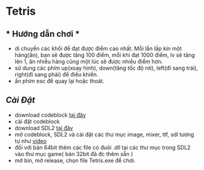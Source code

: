 # Tetris

## * Hướng dẫn chơi *
  * di chuyển các khối để đạt được điểm cao nhất. Mỗi lần lấp kín một hàng(ăn), bạn sẽ được tăng 100 điểm, mỗi khi đạt 1000 điểm, lv sẽ tăng lên 1, ăn nhiều hàng cũng một lúc sẽ được nhiều điểm hơn.
  * sử dụng các phím up(xoay hình), down(tăng tốc độ rơi), left(đi sang trái), right(đi sang phải) để điều khiển.
  * ấn phím esc để quay lại hoặc thoát.

## *Cài Đặt*
  * download codeblock [tại đây](https://www.fosshub.com/Code-Blocks.html?dwl=codeblocks-20.03mingw-setup.exe)
  * cài đặt codeblock
  * download SDL2 [tại đây](https://drive.google.com/drive/folders/1PyzKj5MOhJ8ONnLbhmIey-uTI1CjtsUv?usp=sharing)
  * mở codeblock, SDL2 và cài đặt các thư mục image, mixer, ttf, sdl tương tự như [video](https://www.youtube.com/watch?v=dC77R3MYjcU)
  * đối với bản 64bit thêm các file có đuôi .dll tại các thư mục trong SDL2 vào thư mục game( bản 32bit đã đc thêm sẵn )
  * mở bin, mở release, chọn file Tetris.exe để chơi.

